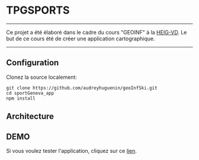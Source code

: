# TPGSPORTS

---

Ce projet a été élaboré dans le cadre du cours "GEOINF" à la [HEIG-VD](https://heig-vd.ch/). Le but de ce cours été de créer une application cartographique.

---

## Configuration

Clonez la source localement:

```
git clone https://github.com/audreyhuguenin/geoInfSki.git
cd sportGeneva_app
npm install
```

## Architecture

## DEMO

Si vous voulez tester l'application, cliquez sur ce [lien](https://audreyhuguenin.github.io/geoInfSki/).

